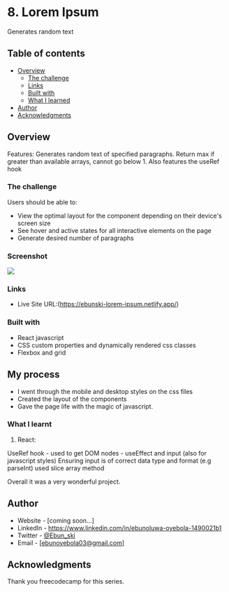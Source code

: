 # 8. Lorem Ipsum

Generates random text

## Table of contents

- [Overview](#overview)
  - [The challenge](#the-challenge)
  - [Links](#links)
  - [Built with](#built-with)
  - [What I learned](#what-i-learned)
- [Author](#author)
- [Acknowledgments](#acknowledgments)

## Overview

Features:
Generates random text of specified paragraphs. Return max if greater than available arrays, cannot go below 1.
Also features the useRef hook

### The challenge

Users should be able to:

- View the optimal layout for the component depending on their device's screen size
- See hover and active states for all interactive elements on the page
- Generate desired number of paragraphs

### Screenshot

![](./screenshot.jpg)

### Links

- Live Site URL:(https://ebunski-lorem-ipsum.netlify.app/)

### Built with

- React javascript
- CSS custom properties and dynamically rendered css classes
- Flexbox and grid

## My process

- I went through the mobile and desktop styles on the css files
- Created the layout of the components
- Gave the page life with the magic of javascript.

### What I learnt

1. React:

UseRef hook - used to get DOM nodes - useEffect and input (also for javascript styles)
Ensuring input is of correct data type and format (e.g parseInt)
used slice array method

Overall it was a very wonderful project.

## Author

- Website - [coming soon...]
- LinkedIn - https://www.linkedin.com/in/ebunoluwa-oyebola-1490021b1
- Twitter - [@Ebun_ski](https://www.twitter.com/Ebun_ski)
- Email - [ebunoyebola03@gmail.com]

## Acknowledgments

Thank you freecodecamp for this series.
